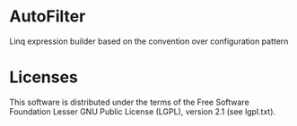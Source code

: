 AutoFilter
==========

Linq expression builder based on the convention over configuration pattern


Licenses
==========
This software is distributed under the terms of the Free Software Foundation Lesser GNU Public License (LGPL), version 2.1 (see lgpl.txt).
